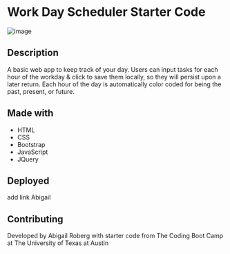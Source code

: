 # Work Day Scheduler Starter Code
![image](https://user-images.githubusercontent.com/84743748/143930470-03bd8caf-4a49-4e14-87f4-1517d9b58bc0.png)
## Description
A basic web app to keep track of your day. Users can input tasks for each hour of the workday & click to save them locally, so they will persist upon a later return. Each hour of the day is automatically color coded for being the past, present, or future.
## Made with
* HTML
* CSS
* Bootstrap
* JavaScript
* JQuery
## Deployed
add link Abigail
## Contributing
Developed by Abigail Roberg with starter code from The Coding Boot Camp at The University of Texas at Austin

